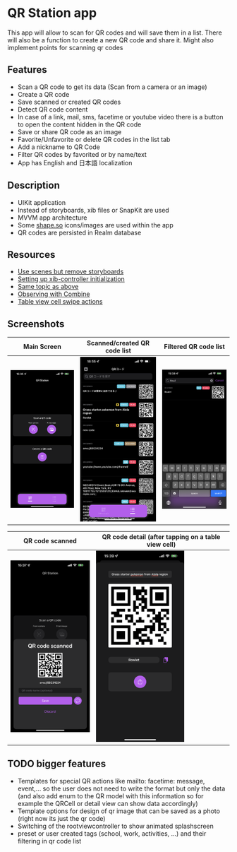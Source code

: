# QR Station app
This app will allow to scan for QR codes and will save them in a list. There will also be a function to create a new QR code and share it. Might also implement points for scanning qr codes  

## Features
* Scan a QR code to get its data (Scan from a camera or an image)
* Create a QR code
* Save scanned or created QR codes
* Detect QR code content
* In case of a link, mail, sms, facetime or youtube video there is a button to open the content hidden in the QR code
* Save or share QR code as an image
* Favorite/Unfavorite or delete QR codes in the list tab
* Add a nickname to QR Code
* Filter QR codes by favorited or by name/text  
* App has English and 日本語 localization  

## Description
* UIKit application
* Instead of storyboards, xib files or SnapKit are used
* MVVM app architecture 
* Some [shape.so](https://shape.so/) icons/images are used within the app
* QR codes are persisted in Realm database


## Resources
* [Use scenes but remove storyboards](https://medium.com/@dpeachesdev/how-to-start-an-ios-app-with-scenedelegate-without-storyboards-f313d70a3710)
* [Setting up xib-controller initialization](https://stackoverflow.com/questions/4763519/loaded-nib-but-the-view-outlet-was-not-set?rq=1)
* [Same topic as above](https://imjhk03.github.io/posts/create-viewcontroller-from-xib/)
* [Observing with Combine](https://cocoacasts.com/combine-fundamentals-observing-a-text-field-with-combine)
* [Table view cell swipe actions](https://programmingwithswift.com/uitableviewcell-swipe-actions-with-swift/)

## Screenshots

| Main Screen   | Scanned/created QR code list | Filtered QR code list  |
| ----------- | ----------- | ----------- |
| <img src="/screenshots/IMG_6061.png" width="200">  | <img src="/screenshots/IMG_6078.png" width="200"> | <img src="/screenshots/IMG_6064.png" width="200"> |  

| QR code scanned | QR code detail (after tapping on a table view cell)  |
| ------- | ------ |
|<img src="/screenshots/IMG_6063.png" width="200"> | <img src="/screenshots/IMG_6065.png" width="200"> |

## TODO bigger features
- Templates for special QR actions like mailto: facetime: message, event,... so the user does not need to write the format but only the data (and also add enum to the QR model with this information so for example the QRCell or detail view can show data accordingly)
- Template options for design of qr image that can be saved as a photo (right now its just the qr code)
- Switching of the rootviewcontroller to show animated splashscreen
- preset or user created tags (school, work, activities, ...) and their filtering in qr code list

